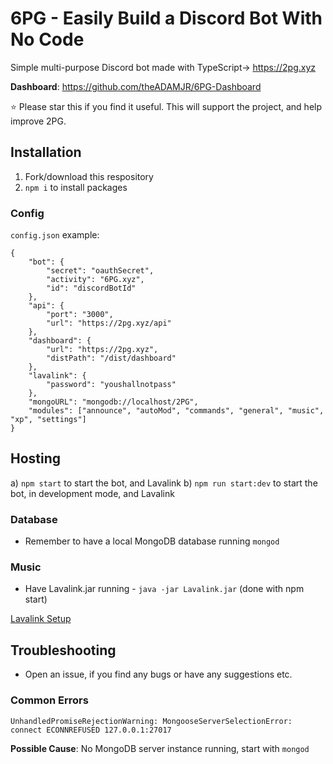 # 6PG - Easily Build a Discord Bot With No Code
Simple multi-purpose Discord bot made with TypeScript-> https://2pg.xyz

**Dashboard**: https://github.com/theADAMJR/6PG-Dashboard

⭐ Please star this if you find it useful. This will support the project, and help improve 2PG.

## Installation
1) Fork/download this respository
2) `npm i` to install packages

### Config
`config.json` example:
```
{
    "bot": {
        "secret": "oauthSecret",
        "activity": "6PG.xyz",
        "id": "discordBotId"
    },
    "api": {
        "port": "3000",
        "url": "https://2pg.xyz/api"
    },
    "dashboard": {
        "url": "https://2pg.xyz",
        "distPath": "/dist/dashboard"
    },
    "lavalink": {
        "password": "youshallnotpass"
    },
    "mongoURL": "mongodb://localhost/2PG",
    "modules": ["announce", "autoMod", "commands", "general", "music", "xp", "settings"]
}
```

## Hosting
a) `npm start` to start the bot, and Lavalink
b) `npm run start:dev` to start the bot, in development mode, and Lavalink

### Database
- Remember to have a local MongoDB database running `mongod`

### Music
- Have Lavalink.jar running - `java -jar Lavalink.jar` (done with npm start)

[Lavalink Setup](https://github.com/Frederikam/Lavalink#server-configuration)

## Troubleshooting
- Open an issue, if you find any bugs or have any suggestions etc.

### Common Errors
`UnhandledPromiseRejectionWarning: MongooseServerSelectionError: connect ECONNREFUSED 127.0.0.1:27017`

**Possible Cause**: No MongoDB server instance running, start with `mongod`
